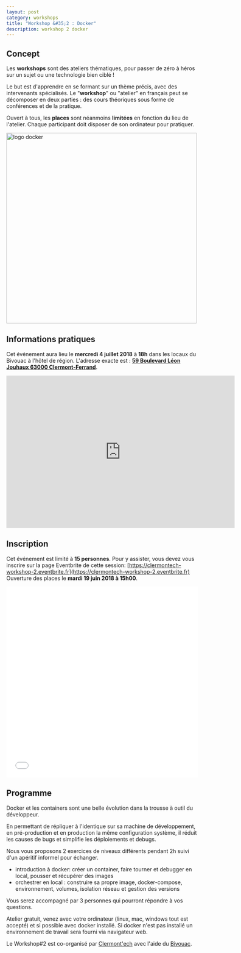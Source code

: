 ```yaml
---
layout: post
category: workshops
title: "Workshop &#35;2 : Docker"
description: workshop 2 docker
---
```




## Concept

Les **workshops** sont des ateliers thématiques, pour
passer de zéro à héros sur un sujet ou une technologie bien ciblé !

Le but est d'apprendre en se formant sur un thème précis, avec des intervenants
spécialisés. Le "**workshop**" ou "atelier" en français peut se décomposer en deux
parties : des cours théoriques sous forme de conférences et de la pratique.

Ouvert à tous, les **places** sont néanmoins **limitées** en fonction du lieu
de l'atelier.
Chaque participant doit disposer de son ordinateur pour pratiquer.

<img src="/images/docker.png" alt="logo docker" width="500px"/>

## Informations pratiques

Cet événement aura lieu le **mercredi 4 juillet 2018** à **18h** dans les locaux du Bivouac
à l'hôtel de région. L'adresse exacte est :
[**59 Boulevard Léon Jouhaux 63000 Clermont-Ferrand**](https://osm.org/go/0AkOKx_14--).

<iframe width="600" height="400" frameborder="0" scrolling="no" marginheight="0" marginwidth="0" src="https://www.openstreetmap.org/export/embed.html?bbox=3.1138730049133305%2C45.79396934299903%2C3.117982149124146%2C45.79611996814522&amp;layer=mapnik&amp;marker=45.7950446659467%2C3.115927577018738" style="border: none"></iframe>

## Inscription

Cet événement est limité à **15 personnes**.  Pour y assister, vous devez vous
inscrire sur la page Eventbrite de cette session: [https://clermontech-workshop-2.eventbrite.fr](https://clermontech-workshop-2.eventbrite.fr)
Ouverture des places le **mardi 19 juin 2018 à 15h00**.

<iframe src="//eventbrite.fr/tickets-external?eid=47158241570&ref=etckt" frameborder="0" height="500" width="100%" vspace="0" hspace="0" marginheight="5" marginwidth="5" scrolling="auto" allowtransparency="true"></iframe>


## Programme

Docker et les containers sont une belle évolution dans la trousse à outil du développeur.

En permettant de répliquer à l'identique sur sa machine de développement, en
pré-production et en production la même configuration système, il réduit les
causes de bugs et simplifie les déploiements et debugs.

Nous vous proposons 2 exercices de niveaux différents pendant 2h suivi d'un
apéritif informel pour échanger.

* introduction à docker: créer un container, faire tourner et debugger en local, pousser et récupérer des images
* orchestrer en local : construire sa propre image, docker-compose, environnement, volumes, isolation réseau et gestion des versions

Vous serez accompagné par 3 personnes qui pourront répondre à vos questions.

Atelier gratuit, venez avec votre ordinateur (linux, mac, windows tout est accepté)
et si possible avec docker installé.
Si docker n'est pas installé un environnement de travail sera fourni via navigateur web.

Le Workshop#2 est co-organisé par [Clermont'ech](https://clermontech.org) avec
l'aide du [Bivouac](http://www.lebivouac.com/).
